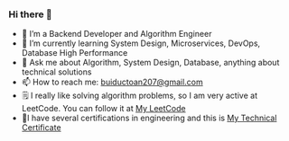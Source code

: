 ### Hi there 👋

- 🔭 I’m a Backend Developer and Algorithm Engineer
- 🌱 I’m currently learning System Design, Microservices, DevOps, Database High Performance
- 💬 Ask me about Algorithm, System Design, Database, anything about technical solutions
- 📫 How to reach me: buiductoan207@gmail.com
- 🗒 I really like solving algorithm problems, so I am very active at LeetCode. You can follow it at [My LeetCode](https://leetcode.com/u/toan207/)
- 🏅I have several certifications in engineering and this is [My Technical Certificate](https://github.com/toan207/My-Certificate)
